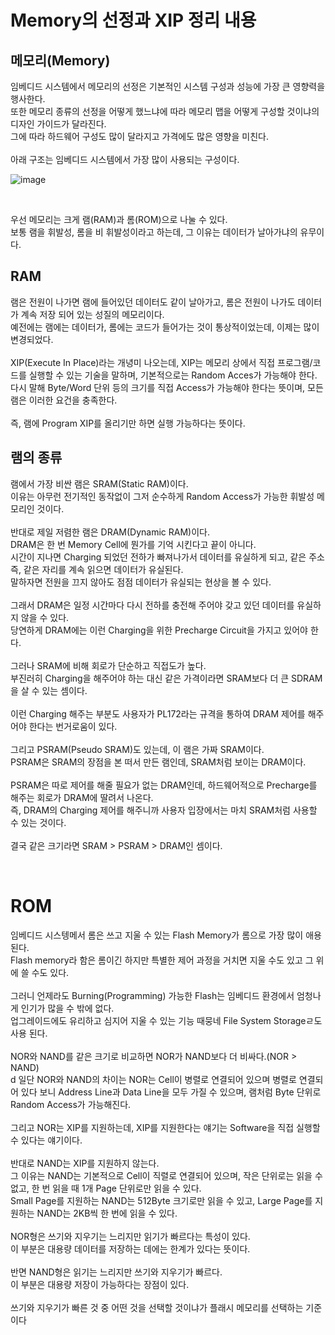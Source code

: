 # Memory의 선정과 XIP 정리 내용

## 메모리(Memory)
임베디드 시스템에서 메모리의 선정은 기본적인 시스템 구성과 성능에 가장 큰 영향력을 행사한다.
<br>
또한 메모리 종류의 선정을 어떻게 했느냐에 따라 메모리 맵을 어떻게 구성할 것이냐의 디자인 가이드가 달라진다.
<br>
그에 따라 하드웨어 구성도 많이 달라지고 가격에도 많은 영향을 미친다.
<br>
<br>
아래 구조는 임베디드 시스템에서 가장 많이 사용되는 구성이다.
<br>

![image](https://github.com/JeHeeYu/Book-Reviews/assets/87363461/5f4dadb7-57d2-46f6-aa60-8e40630741c1)

<br>

우선 메모리는 크게 램(RAM)과 롬(ROM)으로 나눌 수 있다.
<br>
보통 램을 휘발성, 롬을 비 휘발성이라고 하는데, 그 이유는 데이터가 날아가냐의 유무이다.
<br>

## RAM

램은 전원이 나가면 램에 들어있던 데이터도 같이 날아가고, 롬은 전원이 나가도 데이터가 계속 저장 되어 있는 성질의 메모리이다.
<br>
예전에는 램에는 데이터가, 롬에는 코드가 들어가는 것이 통상적이었는데, 이제는 많이 변경되었다.
<br>
<br>
XIP(Execute In Place)라는 개녕미 나오는데, XIP는 메모리 상에서 직접 프로그램/코드를 실행할 수 있는 기술을 말하며, 기본적으로는 Random Acces가 가능해야 한다.
<br>
다시 말해 Byte/Word 단위 등의 크기를 직접 Access가 가능해야 한다는 뜻이며, 모든 램은 이러한 요건을 충족한다.
<br>
<br>
즉, 램에 Program XIP를 올리기만 하면 실행 가능하다는 뜻이다.

## 램의 종류
램에서 가장 비싼 램은 SRAM(Static RAM)이다.
<br>
이유는 아무런 전기적인 동작없이 그저 순수하게 Random Access가 가능한 휘발성 메모리인 것이다.
<br>
<br>
반대로 제일 저렴한 램은 DRAM(Dynamic RAM)이다.
<br>
DRAM은 한 번 Memory Cell에 뭔가를 기억 시킨다고 끝이 아니다.
<br>
시간이 지나면 Charging 되었던 전하가 빠져나가서 데이터를 유실하게 되고, 같은 주소 즉, 같은 자리를 계속 읽으면 데이터가 유실된다.
<br>
말하자면 전원을 끄지 않아도 점점 데이터가 유실되는 현상을 볼 수 있다.
<br>
<br>
그래서 DRAM은 일정 시간마다 다시 전하를 충전해 주어야 갖고 있던 데이터를 유실하지 않을 수 있다.
<br>
당연하게 DRAM에는 이런 Charging을 위한 Precharge Circuit을 가지고 있어야 한다.
<br>
<br>
그러나 SRAM에 비해 회로가 단순하고 직접도가 높다.
<br>
부진러히 Charging을 해주어야 하는 대신 같은 가격이라면 SRAM보다 더 큰 SDRAM을 살 수 있는 셈이다.
<br>
<br>
이런 Charging 해주는 부분도 사용자가 PL172라는 규격을 통하여 DRAM 제어를 해주어야 한다는 번거로움이 있다.
<br>
<br>
그리고 PSRAM(Pseudo SRAM)도 있는데, 이 램은 가짜 SRAM이다.
<br>
PSRAM은 SRAM의 장점을 본 떠서 만든 램인데, SRAM처럼 보이는 DRAM이다.
<br>
<br>
PSRAM은 따로 제어를 해줄 필요가 없는 DRAM인데, 하드웨어적으로 Precharge를 해주는 회로가 DRAM에 딸려서 나온다.
<br>
즉, DRAM의 Charging 제어를 해주니까 사용자 입장에서는 마치 SRAM처럼 사용할 수 있는 것이다.
<br>
<br>
결국 같은 크기라면 SRAM > PSRAM > DRAM인 셈이다.

<br>

# ROM
임베디드 시스텡메서 롬은 쓰고 지울 수 있는 Flash Memory가 롬으로 가장 많이 애용된다.
<br>
Flash memory라 함은 롬이긴 하지만 특별한 제어 과정을 거치면 지울 수도 있고 그 위에 쓸 수도 있다.
<br>
<br>
그러니 언제라도 Burning(Programming) 가능한 Flash는 임베디드 환경에서 엄청나게 인기가 많을 수 밖에 없다.
<br>
업그레이드에도 유리하고 심지어 지울 수 있는 기능 때뭉네 File System Storageㄹ도 사용 된다.
<br>
<br>
NOR와 NAND를 같은 크기로 비교하면 NOR가 NAND보다 더 비싸다.(NOR > NAND)
<br>d
일단 NOR와 NAND의 차이는 NOR는 Cell이 병렬로 연결되어 있으며 병렬로 연결되어 있다 보니 Address Line과 Data Line을 모두 가질 수 있으며, 램처럼 Byte 단위로 Random Access가 가능해진다.
<br>
<br>
그리고 NOR는 XIP를 지원하는데, XIP를 지원한다는 얘기는 Software을 직접 실행할 수 있다는 얘기이다.
<br>
<br>
반대로 NAND는 XIP를 지원하지 않는다.
<br>
그 이유는 NAND는 기본적으로 Cell이 직렬로 연결되어 있으며, 작은 단위로는 읽을 수 없고, 한 번 읽을 때 1개 Page 단위로만 읽을 수 있다.
<br>
Small Page를 지원하는 NAND는 512Byte 크기로만 읽을 수 있고, Large Page를 지원하는 NAND는 2KB씩 한 번에 읽을 수 있다.
<br>
<br>
NOR형은 쓰기와 지우기는 느리지만 읽기가 빠르다는 특성이 있다.
<br>
이 부분은 대용량 데이터를 저장하는 데에는 한계가 있다는 뜻이다.
<br>
<br>
반면 NAND형은 읽기는 느리지만 쓰기와 지우기가 빠르다.
<br>
이 부분은 대용량 저장이 가능하다는 장점이 있다.
<br>
<br>
쓰기와 지우기가 빠른 것 중 어떤 것을 선택할 것이냐가 플래시 메모리를 선택하는 기준이다
